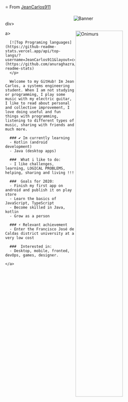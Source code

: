 ⭐️ From [JeanCarlos911](https://github.com/JeanCarlos911)

<div align=center><img alt=Banner | JeanCarlos911 src=https://i.imgur.com/34fiEUG.gif /></div>div>

<p>
    <a>
          <img width=55% align=right alt=Onimurs github stats src=https://github-readme-stats.vercel.app/api?username=JeanCarlos911&show_icons=true&hide_border=true />
    </a>a>

      [![Top Programing languages](https://github-readme-stats.vercel.app/api/top-langs/?username=JeanCarlos911&layout=compact)](https://github.com/anuraghazra/github-readme-stats)
      </p>

      Welcome to my GitHub! Im Jean Carlos, a systems engineering student. When I am not studying or programming, I play some music with my electric guitar, I like to read about personal and collective improvement, I love doing useful and fun things with programming, listening to different types of music, sharing with friends and much more.

      ### ✔️ Im currently learning
      - Kotlin (android development)
      - Java (desktop apps)

      ###  What i like to do:
      - I like challenges, learning, LOGICAL PROBLEMS, helping, sharing and living !!!

      ###  Goals for 2020:
      - Finish my first app on android and publish it on play store
      - Learn the basics of JavaScript, TypeScript
      - Become skilled in Java, kotlin
      - Grow as a person

      ### ⚡ Relevant achievement
      - Enter the Francisco José de Caldas district university at a very low cost

      ###  Interested in:
      - Desktop, mobile, fronted, devOps, games, designer.
      
    </a>
</p>
